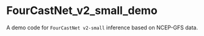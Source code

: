 # FourCastNet_v2_small_demo
A demo code for `FourCastNet v2-small` inference based on NCEP-GFS data.
